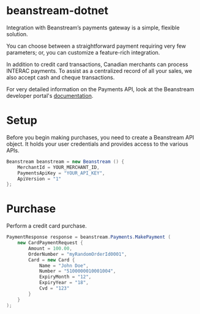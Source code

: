 beanstream-dotnet
=================

Integration with Beanstream’s payments gateway is a simple, flexible solution.

You can choose between a straightforward payment requiring very few parameters; or, you can customize a feature-rich integration.

In addition to credit card transactions, Canadian merchants can process INTERAC payments. To assist as a centralized record of all your sales, we also accept cash and cheque transactions.

For very detailed information on the Payments API, look at the Beanstream developer portal's [documentation](http://developer.beanstream.com/documentation/take-payments/purchases-pre-authorizations/).

# Setup
Before you begin making purchases, you need to create a Beanstream API object. It holds your user credentials and provides access to the various APIs.

```c#
Beanstream beanstream = new Beanstream () {
	MerchantId = YOUR_MERCHANT_ID,
	PaymentsApiKey = "YOUR_API_KEY",
	ApiVersion = "1"
};
```

# Purchase

Perform a credit card purchase.

```c#
PaymentResponse response = beanstream.Payments.MakePayment (
	new CardPaymentRequest {
		Amount = 100.00,
		OrderNumber = "myRandomOrderId0001",
		Card = new Card {
			Name = "John Doe",
			Number = "5100000010001004",
			ExpiryMonth = "12",
			ExpiryYear = "18",
			Cvd = "123"
		}
	}
);
```



